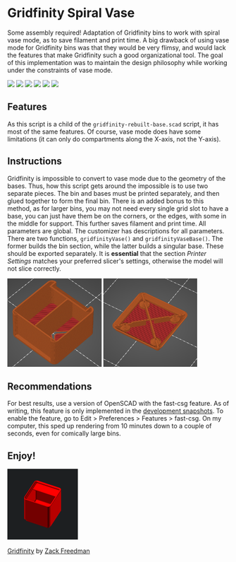 # Gridfinity Spiral Vase

Some assembly required!
Adaptation of Gridfinity bins to work with spiral vase mode, as to save filament and print time. A big drawback of using vase mode for Gridfinity bins was that they would be very flimsy, and would lack the features that make Gridfinity such a good organizational tool. The goal of this implementation was to maintain the design philosophy while working under the constraints of vase mode. 

[<img src="../images/vase-features-front.gif" width="320">]()
[<img src="../images/vase-features-back.gif" width="320">]()
[<img src="../images/vase-dividers.gif" width="320">]()
[<img src="../images/vase-bottom.gif" width="320">]()
[<img src="../images/vase-base.gif" width="320">]()
[<img src="../images/vase-tabs.gif" width="320">]()

## Features
As this script is a child of the `gridfinity-rebuilt-base.scad` script, it has most of the same features. Of course, vase mode does have some limitations (it can only do compartments along the X-axis, not the Y-axis). 

## Instructions
Gridfinity is impossible to convert to vase mode due to the geometry of the bases. Thus, how this script gets around the impossible is to use two separate pieces. The bin and bases must be printed separately, and then glued together to form the final bin. There is an added bonus to this method, as for larger bins, you may not need every single grid slot to have a base, you can just have them be on the corners, or the edges, with some in the middle for support. This further saves filament and print time. 
All parameters are global. The customizer has descriptions for all parameters. There are two functions, `gridfinityVase()` and `gridfinityVaseBase()`. The former builds the bin section, while the latter builds a singular base. These should be exported separately. 
It is **essential** that the section *Printer Settings* matches your preferred slicer's settings, otherwise the model will not slice correctly.

[<img src="./images/slicer_bin.png" height="200">]()
[<img src="./images/slicer_base.png" height="200">]()

## Recommendations
For best results, use a version of OpenSCAD with the fast-csg feature. As of writing, this feature is only implemented in the [development snapshots](https://openscad.org/downloads.html). To enable the feature, go to Edit > Preferences > Features > fast-csg. On my computer, this sped up rendering from 10 minutes down to a couple of seconds, even for comically large bins.  

## Enjoy!

[<img src="./images/spin.gif" width="160">]()

[Gridfinity](https://www.youtube.com/watch?v=ra_9zU-mnl8) by [Zack Freedman](https://www.youtube.com/c/ZackFreedman/about)

